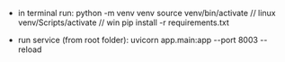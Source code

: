 - in terminal run:
python -m venv venv
source venv/bin/activate 	// linux
venv/Scripts/activate		// win
pip install -r requirements.txt

- run service (from root folder):
uvicorn app.main:app --port 8003 --reload
